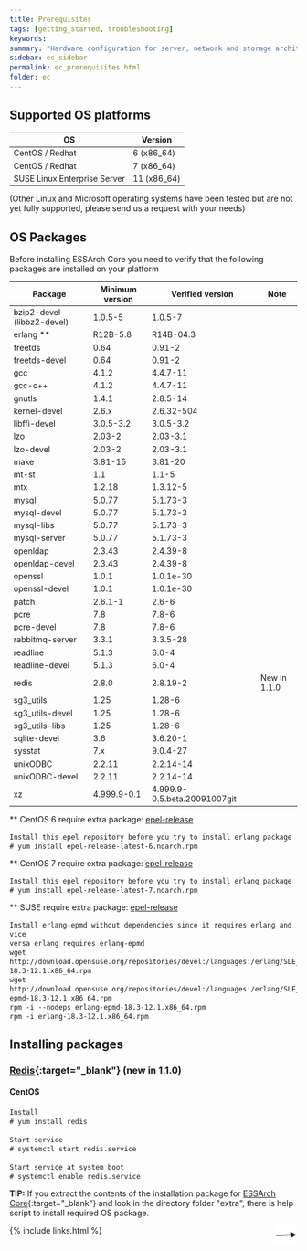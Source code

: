 ```yaml
---
title: Prerequisites
tags: [getting_started, troubleshooting]
keywords:
summary: "Hardware configuration for server, network and storage architecture is not affected in this guide. Software configurations for server operating systems occur preferably before the installation of ESSArch begins. The installation is expected to be done as user 'root'."
sidebar: ec_sidebar
permalink: ec_prerequisites.html
folder: ec
---
```


## Supported OS platforms

| **OS**                       | **Version**  |
|------------------------------|--------------|
| CentOS / Redhat              | 6 (x86\_64)  |
| CentOS / Redhat              | 7 (x86\_64)  |
| SUSE Linux Enterprise Server | 11 (x86\_64) |

(Other Linux and Microsoft operating systems have been tested but are not yet
fully supported, please send us a request with your needs)

## OS Packages

Before installing ESSArch Core you need to verify that the following packages
are installed on your platform

| **Package**                | **Minimum version** | **Verified version**         | **Note**     |
|----------------------------|---------------------|------------------------------|--------------|
| bzip2-devel (libbz2-devel) | 1.0.5-5             | 1.0.5-7                      |              |
| erlang \*\*                | R12B-5.8            | R14B-04.3                    |              |
| freetds                    | 0.64                | 0.91-2                       |              |
| freetds-devel              | 0.64                | 0.91-2                       |              |
| gcc                        | 4.1.2               | 4.4.7-11                     |              |
| gcc-c++                    | 4.1.2               | 4.4.7-11                     |              |
| gnutls                     | 1.4.1               | 2.8.5-14                     |              |
| kernel-devel               | 2.6.x               | 2.6.32-504                   |              |
| libffi-devel               | 3.0.5-3.2           | 3.0.5-3.2                    |              |
| lzo                        | 2.03-2              | 2.03-3.1                     |              |
| lzo-devel                  | 2.03-2              | 2.03-3.1                     |              |
| make                       | 3.81-15             | 3.81-20                      |              |
| mt-st                      | 1.1                 | 1.1-5                        |              |
| mtx                        | 1.2.18              | 1.3.12-5                     |              |
| mysql                      | 5.0.77              | 5.1.73-3                     |              |
| mysql-devel                | 5.0.77              | 5.1.73-3                     |              |
| mysql-libs                 | 5.0.77              | 5.1.73-3                     |              |
| mysql-server               | 5.0.77              | 5.1.73-3                     |              |
| openldap                   | 2.3.43              | 2.4.39-8                     |              |
| openldap-devel             | 2.3.43              | 2.4.39-8                     |              |
| openssl                    | 1.0.1               | 1.0.1e-30                    |              |
| openssl-devel              | 1.0.1               | 1.0.1e-30                    |              |
| patch                      | 2.6.1-1             | 2.6-6                        |              |
| pcre                       | 7.8                 | 7.8-6                        |              |
| pcre-devel                 | 7.8                 | 7.8-6                        |              |
| rabbitmq-server            | 3.3.1               | 3.3.5-28                     |              |
| readline                   | 5.1.3               | 6.0-4                        |              |
| readline-devel             | 5.1.3               | 6.0-4                        |              |
| redis                      | 2.8.0               | 2.8.19-2                     | New in 1.1.0 |
| sg3\_utils                 | 1.25                | 1.28-6                       |              |
| sg3\_utils-devel           | 1.25                | 1.28-6                       |              |
| sg3\_utils-libs            | 1.25                | 1.28-6                       |              |
| sqlite-devel               | 3.6                 | 3.6.20-1                     |              |
| sysstat                    | 7.x                 | 9.0.4-27                     |              |
| unixODBC                   | 2.2.11              | 2.2.14-14                    |              |
| unixODBC-devel             | 2.2.11              | 2.2.14-14                    |              |
| xz                         | 4.999.9-0.1         | 4.999.9-0.5.beta.20091007git |              |

\*\* CentOS 6 require extra package: [epel-release](https://dl.fedoraproject.org/pub/epel/epel-release-latest-6.noarch.rpm)

    Install this epel repository before you try to install erlang package
    # yum install epel-release-latest-6.noarch.rpm

\*\* CentOS 7 require extra package: [epel-release](https://dl.fedoraproject.org/pub/epel/epel-release-latest-7.noarch.rpm)

    Install this epel repository before you try to install erlang package
    # yum install epel-release-latest-7.noarch.rpm

\*\* SUSE require extra package: [epel-release](http://download.opensuse.org/repositories/devel:/languages:/erlang/)

    Install erlang-epmd without dependencies since it requires erlang and vice
    versa erlang requires erlang-epmd
    wget http://download.opensuse.org/repositories/devel:/languages:/erlang/SLE_11_SP4/x86_64/erlang-18.3-12.1.x86_64.rpm
    wget http://download.opensuse.org/repositories/devel:/languages:/erlang/SLE_11_SP4/x86_64/erlang-epmd-18.3-12.1.x86_64.rpm
    rpm -i --nodeps erlang-epmd-18.3-12.1.x86_64.rpm
    rpm -i erlang-18.3-12.1.x86_64.rpm

## Installing packages

### [Redis](https://redis.io){:target="_blank"} (new in 1.1.0)

#### CentOS

    Install
    # yum install redis

    Start service
    # systemctl start redis.service

    Start service at system boot
    # systemctl enable redis.service


**TIP:** If you extract the contents of the installation package for
[ESSArch Core](https://github.com/ESSolutions/ESSArch_Core/releases/latest){:target="_blank"} and look in the directory folder "extra", there is help script to
install required OS package.

[<img align="right" src="images/n.png">](ec_prepare_environment.html)
{% include links.html %}
